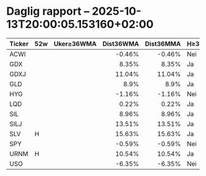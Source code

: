 # Daglig rapport – 2025-10-13T20:00:05.153160+02:00

| Ticker | 52w | Uker≥36WMA | Dist36WMA | Dist36MMA | H≥36 | D≥36 | W≥36 | M≥36 | RSI14(D) | MACD(D) | MACDcross(D) | GDX/GLD>50 | SIL/SLV>50 | Vol20 |
|---|---|---:|---:|---:|---|---|---|---|---:|---:|---|---|---|---|
| ACWI |  |  | -0.46% | -0.46% | Nei | Nei | Nei | Nei | 37.95 | 1.027 | Nei |  |  |  |
| GDX |  |  | 8.35% | 8.35% | Ja | Ja | Ja | Ja | 54.55 | 3.173 | Nei |  |  |  |
| GDXJ |  |  | 11.04% | 11.04% | Ja | Ja | Ja | Ja | 60.05 | 4.86 | Nei |  |  |  |
| GLD |  |  | 8.9% | 8.9% | Ja | Ja | Ja | Ja | 75.84 | 10.871 | Nei |  |  |  |
| HYG |  |  | -1.16% | -1.16% | Nei | Nei | Nei | Nei | 15.92 | -0.102 | Nei |  |  |  |
| LQD |  |  | 0.22% | 0.22% | Ja | Ja | Ja | Ja | 47.74 | 0.135 | Nei |  |  |  |
| SIL |  |  | 8.96% | 8.96% | Ja | Ja | Ja | Ja | 56.07 | 2.982 | Nei |  |  |  |
| SILJ |  |  | 13.51% | 13.51% | Ja | Ja | Ja | Ja | 60.21 | 1.305 | Nei |  |  |  |
| SLV | H |  | 15.63% | 15.63% | Ja | Ja | Ja | Ja | 82.91 | 2.043 | Nei |  |  |  |
| SPY |  |  | -0.59% | -0.59% | Nei | Nei | Nei | Nei | 35.88 | 4.427 | Nei |  |  |  |
| URNM | H |  | 10.54% | 10.54% | Ja | Ja | Ja | Ja | 58.07 | 2.334 | Nei |  |  |  |
| USO |  |  | -6.35% | -6.35% | Nei | Nei | Nei | Nei | 36.63 | -0.754 | Nei |  |  |  |